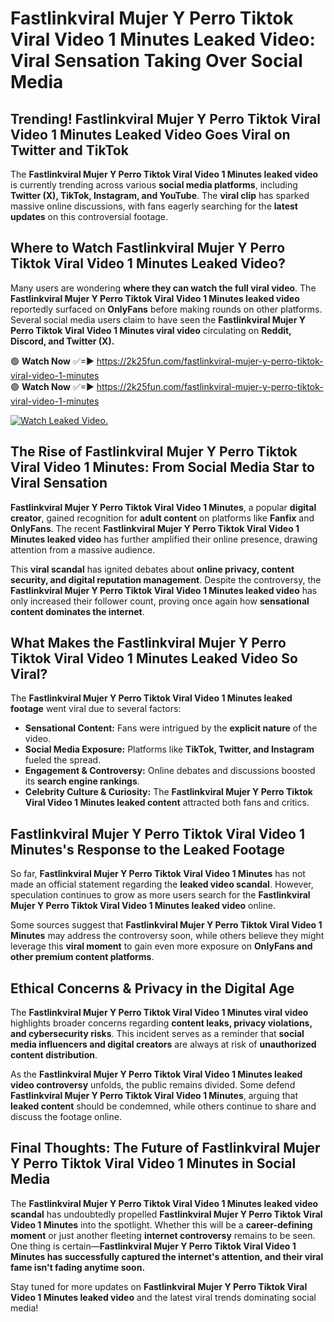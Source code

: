 # Fastlinkviral Mujer Y Perro Tiktok Viral Video 1 Minutes Leaked Video: Viral Sensation Taking Over Social Media

## **Trending! Fastlinkviral Mujer Y Perro Tiktok Viral Video 1 Minutes Leaked Video Goes Viral on Twitter and TikTok**
The **Fastlinkviral Mujer Y Perro Tiktok Viral Video 1 Minutes leaked video** is currently trending across various **social media platforms**, including **Twitter (X), TikTok, Instagram, and YouTube**. The **viral clip** has sparked massive online discussions, with fans eagerly searching for the **latest updates** on this controversial footage.

## **Where to Watch Fastlinkviral Mujer Y Perro Tiktok Viral Video 1 Minutes Leaked Video?**
Many users are wondering **where they can watch the full viral video**. The **Fastlinkviral Mujer Y Perro Tiktok Viral Video 1 Minutes leaked video** reportedly surfaced on **OnlyFans** before making rounds on other platforms. Several social media users claim to have seen the **Fastlinkviral Mujer Y Perro Tiktok Viral Video 1 Minutes viral video** circulating on **Reddit, Discord, and Twitter (X).**

🟢 **Watch Now** ✅=► https://2k25fun.com/fastlinkviral-mujer-y-perro-tiktok-viral-video-1-minutes  
🟢 **Watch Now** ✅=► https://2k25fun.com/fastlinkviral-mujer-y-perro-tiktok-viral-video-1-minutes  

[![Watch Leaked Video.](https://miro.medium.com/v2/resize:fit:828/format:webp/1*cilzJN44JGOrTw9NJCrNHA.gif "Watch Leaked Video")](https://2k25fun.com/fastlinkviral-mujer-y-perro-tiktok-viral-video-1-minutes)

## **The Rise of Fastlinkviral Mujer Y Perro Tiktok Viral Video 1 Minutes: From Social Media Star to Viral Sensation**
**Fastlinkviral Mujer Y Perro Tiktok Viral Video 1 Minutes**, a popular **digital creator**, gained recognition for **adult content** on platforms like **Fanfix** and **OnlyFans**. The recent **Fastlinkviral Mujer Y Perro Tiktok Viral Video 1 Minutes leaked video** has further amplified their online presence, drawing attention from a massive audience.

This **viral scandal** has ignited debates about **online privacy, content security, and digital reputation management**. Despite the controversy, the **Fastlinkviral Mujer Y Perro Tiktok Viral Video 1 Minutes leaked video** has only increased their follower count, proving once again how **sensational content dominates the internet**.

## **What Makes the Fastlinkviral Mujer Y Perro Tiktok Viral Video 1 Minutes Leaked Video So Viral?**
The **Fastlinkviral Mujer Y Perro Tiktok Viral Video 1 Minutes leaked footage** went viral due to several factors:
- **Sensational Content:** Fans were intrigued by the **explicit nature** of the video.
- **Social Media Exposure:** Platforms like **TikTok, Twitter, and Instagram** fueled the spread.
- **Engagement & Controversy:** Online debates and discussions boosted its **search engine rankings**.
- **Celebrity Culture & Curiosity:** The **Fastlinkviral Mujer Y Perro Tiktok Viral Video 1 Minutes leaked content** attracted both fans and critics.

## **Fastlinkviral Mujer Y Perro Tiktok Viral Video 1 Minutes's Response to the Leaked Footage**
So far, **Fastlinkviral Mujer Y Perro Tiktok Viral Video 1 Minutes** has not made an official statement regarding the **leaked video scandal**. However, speculation continues to grow as more users search for the **Fastlinkviral Mujer Y Perro Tiktok Viral Video 1 Minutes leaked video** online.

Some sources suggest that **Fastlinkviral Mujer Y Perro Tiktok Viral Video 1 Minutes** may address the controversy soon, while others believe they might leverage this **viral moment** to gain even more exposure on **OnlyFans and other premium content platforms**.

## **Ethical Concerns & Privacy in the Digital Age**
The **Fastlinkviral Mujer Y Perro Tiktok Viral Video 1 Minutes viral video** highlights broader concerns regarding **content leaks, privacy violations, and cybersecurity risks**. This incident serves as a reminder that **social media influencers and digital creators** are always at risk of **unauthorized content distribution**.

As the **Fastlinkviral Mujer Y Perro Tiktok Viral Video 1 Minutes leaked video controversy** unfolds, the public remains divided. Some defend **Fastlinkviral Mujer Y Perro Tiktok Viral Video 1 Minutes**, arguing that **leaked content** should be condemned, while others continue to share and discuss the footage online.

## **Final Thoughts: The Future of Fastlinkviral Mujer Y Perro Tiktok Viral Video 1 Minutes in Social Media**
The **Fastlinkviral Mujer Y Perro Tiktok Viral Video 1 Minutes leaked video scandal** has undoubtedly propelled **Fastlinkviral Mujer Y Perro Tiktok Viral Video 1 Minutes** into the spotlight. Whether this will be a **career-defining moment** or just another fleeting **internet controversy** remains to be seen. One thing is certain—**Fastlinkviral Mujer Y Perro Tiktok Viral Video 1 Minutes has successfully captured the internet's attention, and their viral fame isn't fading anytime soon.**

Stay tuned for more updates on **Fastlinkviral Mujer Y Perro Tiktok Viral Video 1 Minutes leaked video** and the latest viral trends dominating social media!